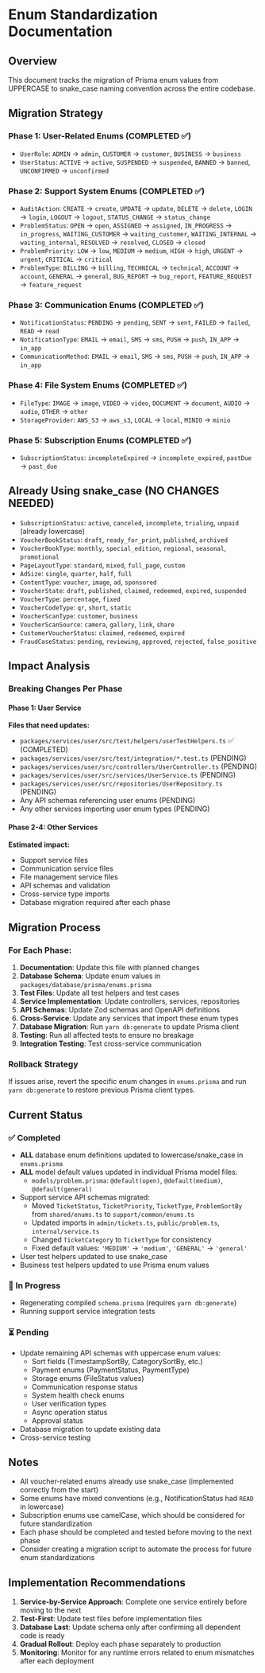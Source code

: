# Enum Standardization Documentation

## Overview

This document tracks the migration of Prisma enum values from UPPERCASE to snake_case naming convention across the entire codebase.

## Migration Strategy

### Phase 1: User-Related Enums (COMPLETED ✅)

- `UserRole`: `ADMIN` → `admin`, `CUSTOMER` → `customer`, `BUSINESS` → `business`
- `UserStatus`: `ACTIVE` → `active`, `SUSPENDED` → `suspended`, `BANNED` → `banned`, `UNCONFIRMED` → `unconfirmed`

### Phase 2: Support System Enums (COMPLETED ✅)

- `AuditAction`: `CREATE` → `create`, `UPDATE` → `update`, `DELETE` → `delete`, `LOGIN` → `login`, `LOGOUT` → `logout`, `STATUS_CHANGE` → `status_change`
- `ProblemStatus`: `OPEN` → `open`, `ASSIGNED` → `assigned`, `IN_PROGRESS` → `in_progress`, `WAITING_CUSTOMER` → `waiting_customer`, `WAITING_INTERNAL` → `waiting_internal`, `RESOLVED` → `resolved`, `CLOSED` → `closed`
- `ProblemPriority`: `LOW` → `low`, `MEDIUM` → `medium`, `HIGH` → `high`, `URGENT` → `urgent`, `CRITICAL` → `critical`
- `ProblemType`: `BILLING` → `billing`, `TECHNICAL` → `technical`, `ACCOUNT` → `account`, `GENERAL` → `general`, `BUG_REPORT` → `bug_report`, `FEATURE_REQUEST` → `feature_request`

### Phase 3: Communication Enums (COMPLETED ✅)

- `NotificationStatus`: `PENDING` → `pending`, `SENT` → `sent`, `FAILED` → `failed`, `READ` → `read`
- `NotificationType`: `EMAIL` → `email`, `SMS` → `sms`, `PUSH` → `push`, `IN_APP` → `in_app`
- `CommunicationMethod`: `EMAIL` → `email`, `SMS` → `sms`, `PUSH` → `push`, `IN_APP` → `in_app`

### Phase 4: File System Enums (COMPLETED ✅)

- `FileType`: `IMAGE` → `image`, `VIDEO` → `video`, `DOCUMENT` → `document`, `AUDIO` → `audio`, `OTHER` → `other`
- `StorageProvider`: `AWS_S3` → `aws_s3`, `LOCAL` → `local`, `MINIO` → `minio`

### Phase 5: Subscription Enums (COMPLETED ✅)

- `SubscriptionStatus`: `incompleteExpired` → `incomplete_expired`, `pastDue` → `past_due`

## Already Using snake_case (NO CHANGES NEEDED)

- `SubscriptionStatus`: `active`, `canceled`, `incomplete`, `trialing`, `unpaid` (already lowercase)
- `VoucherBookStatus`: `draft`, `ready_for_print`, `published`, `archived`
- `VoucherBookType`: `monthly`, `special_edition`, `regional`, `seasonal`, `promotional`
- `PageLayoutType`: `standard`, `mixed`, `full_page`, `custom`
- `AdSize`: `single`, `quarter`, `half`, `full`
- `ContentType`: `voucher`, `image`, `ad`, `sponsored`
- `VoucherState`: `draft`, `published`, `claimed`, `redeemed`, `expired`, `suspended`
- `VoucherType`: `percentage`, `fixed`
- `VoucherCodeType`: `qr`, `short`, `static`
- `VoucherScanType`: `customer`, `business`
- `VoucherScanSource`: `camera`, `gallery`, `link`, `share`
- `CustomerVoucherStatus`: `claimed`, `redeemed`, `expired`
- `FraudCaseStatus`: `pending`, `reviewing`, `approved`, `rejected`, `false_positive`

## Impact Analysis

### Breaking Changes Per Phase

#### Phase 1: User Service

**Files that need updates:**

- `packages/services/user/src/test/helpers/userTestHelpers.ts` ✅ (COMPLETED)
- `packages/services/user/src/test/integration/*.test.ts` (PENDING)
- `packages/services/user/src/controllers/UserController.ts` (PENDING)
- `packages/services/user/src/services/UserService.ts` (PENDING)
- `packages/services/user/src/repositories/UserRepository.ts` (PENDING)
- Any API schemas referencing user enums (PENDING)
- Any other services importing user enum types (PENDING)

#### Phase 2-4: Other Services

**Estimated impact:**

- Support service files
- Communication service files
- File management service files
- API schemas and validation
- Cross-service type imports
- Database migration required after each phase

## Migration Process

### For Each Phase:

1. **Documentation**: Update this file with planned changes
2. **Database Schema**: Update enum values in `packages/database/prisma/enums.prisma`
3. **Test Files**: Update all test helpers and test cases
4. **Service Implementation**: Update controllers, services, repositories
5. **API Schemas**: Update Zod schemas and OpenAPI definitions
6. **Cross-Service**: Update any services that import these enum types
7. **Database Migration**: Run `yarn db:generate` to update Prisma client
8. **Testing**: Run all affected tests to ensure no breakage
9. **Integration Testing**: Test cross-service communication

### Rollback Strategy

If issues arise, revert the specific enum changes in `enums.prisma` and run `yarn db:generate` to restore previous Prisma client types.

## Current Status

### ✅ Completed

- **ALL** database enum definitions updated to lowercase/snake_case in `enums.prisma`
- **ALL** model default values updated in individual Prisma model files:
  - `models/problem.prisma`: `@default(open)`, `@default(medium)`, `@default(general)`
- Support service API schemas migrated:
  - Moved `TicketStatus`, `TicketPriority`, `TicketType`, `ProblemSortBy` from `shared/enums.ts` to `support/common/enums.ts`
  - Updated imports in `admin/tickets.ts`, `public/problem.ts`, `internal/service.ts`
  - Changed `TicketCategory` to `TicketType` for consistency
  - Fixed default values: `'MEDIUM'` → `'medium'`, `'GENERAL'` → `'general'`
- User test helpers updated to use snake_case
- Business test helpers updated to use Prisma enum values

### 🚧 In Progress

- Regenerating compiled `schema.prisma` (requires `yarn db:generate`)
- Running support service integration tests

### ⏳ Pending

- Update remaining API schemas with uppercase enum values:
  - Sort fields (TimestampSortBy, CategorySortBy, etc.)
  - Payment enums (PaymentStatus, PaymentType)
  - Storage enums (FileStatus values)
  - Communication response status
  - System health check enums
  - User verification types
  - Async operation status
  - Approval status
- Database migration to update existing data
- Cross-service testing

## Notes

- All voucher-related enums already use snake_case (implemented correctly from the start)
- Some enums have mixed conventions (e.g., NotificationStatus had `READ` in lowercase)
- Subscription enums use camelCase, which should be considered for future standardization
- Each phase should be completed and tested before moving to the next phase
- Consider creating a migration script to automate the process for future enum standardizations

## Implementation Recommendations

1. **Service-by-Service Approach**: Complete one service entirely before moving to the next
2. **Test-First**: Update test files before implementation files
3. **Database Last**: Update schema only after confirming all dependent code is ready
4. **Gradual Rollout**: Deploy each phase separately to production
5. **Monitoring**: Monitor for any runtime errors related to enum mismatches after each deployment
